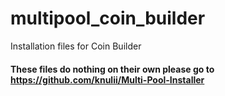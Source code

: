 # multipool_coin_builder
Installation files for Coin Builder

#### These files do nothing on their own please go to https://github.com/knulii/Multi-Pool-Installer
